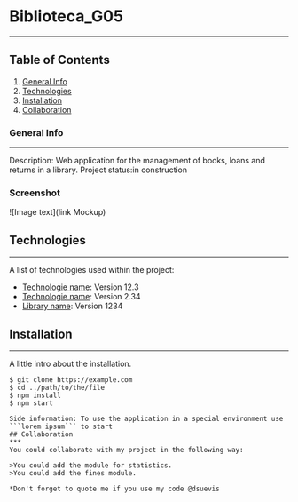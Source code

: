# Biblioteca_G05
***
## Table of Contents
1. [General Info](#general-info)
2. [Technologies](#technologies)
3. [Installation](#installation)
4. [Collaboration](#collaboration)

### General Info
***
Description: Web application for the management of books, loans and returns in a library.
Project status:in construction

### Screenshot
![Image text](link Mockup)

## Technologies
***
A list of technologies used within the project:
* [Technologie name](https://example.com): Version 12.3 
* [Technologie name](https://example.com): Version 2.34
* [Library name](https://example.com): Version 1234

## Installation
***
A little intro about the installation. 
```
$ git clone https://example.com
$ cd ../path/to/the/file
$ npm install
$ npm start
```
```
Side information: To use the application in a special environment use ```lorem ipsum``` to start
## Collaboration
***
You could collaborate with my project in the following way:

>You could add the module for statistics.
>You could add the fines module.

*Don't forget to quote me if you use my code @dsuevis